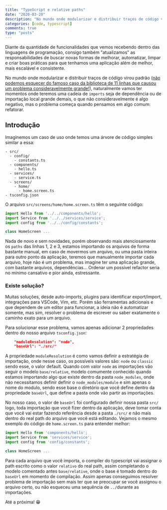 ```yaml
---
title: "TypeScript e relative paths"
date: "2020-03-20"
description: "No mundo onde modularizar e distribuir traços de código virou padrão, controlar e refatorar arquitetura pode virar uma dor de cabeça se não conhecermos bem os arquivos e a arquitetura do projeto de uma forma geral, relative paths veio pra ajudar e resolver parte desse problema."
categories: [code, typescript]
comments: true
type: "posts"
---
```


Diante da quantidade de funcionalidades que vemos recebendo dentro das linguagens de programação, consigo também "atualizamos" as responsabilidades de buscar novas formas de melhorar, automatizar, limpar e criar boas práticas para que tenhamos uma aplicação além de melhor, mais escalável e consistente.

No mundo onde modularizar e distribuir traços de código virou padrão ([não podemos esquecer do famoso caso da biblioteca de 11 linhas que causou um problema consideravelmente grande!](https://www.theregister.co.uk/2016/03/23/npm_left_pad_chaos/)), naturalmente vamos ter momentos onde teremos uma cadeia de `imports` seja de dependência ou de importação local grande demais, o que não consideravelmente é algo negativo, mas o problema começa quando pensamos em algo comum: refatorar.

## Introdução

Imaginemos um caso de uso onde temos uma árvore de código simples similar a essa:

```text
- src/
  - config/
    - constants.ts
  - components/
    - hello.ts
  - services/
    - service.ts
  - screens/
    - home/
      - home.screen.ts
- tsconfig.json
```

O arquivo `src/screens/home/home.screen.ts` têm o seguinte código:

```typescript
import Hello from '../../components/hello';
import Service from '../../services/service';
import config from '../../config/constants';

class HomeScreen ...
```

Nada de novo e sem novidades, porém observando mais atenciosamente os `paths` das linhas 1, 2 e 3, estamos importando os arquivos de forma bastante manual, em caso de movermos um arquivo, ou uma pasta inteira para outro ponto da aplicação, teremos que manualmente importar cada arquivo, hoje não é um problema, mas imagine ter uma aplicação grande, com bastante arquivos, dependências... Ordenar um possível refactor seria no mínimo cansativo e pior ainda, estressante.

### Existe solução?

Muitas soluções, desde auto-imports, plugins para identificar export/import, integrações para VSCode, Vim, etc. Porém são ferramentas adicionais e que dependem de um editor para funcionar, a ideia não é automatizar somente, mas sim, resolver o problema de escrever ou saber exatamente o caminho exato para um arquivo.

Para solucionar esse problema, vamos apenas adicionar 2 propriedades dentro do nosso arquivo `tsconfig.json`:

```json
    "moduleResolution": "node",
    "baseUrl": "./src/"
```

A propriedade `moduleResolution` é como vamos definir a estratégia de importação, onde nesse caso, os possíveis valores são: `node` ou `classic` sendo esse, o valor default. Quando com valor `node` as importações vão seguir o modelo `base/relative`, modelo comumente conhecido quando estamos importando algo que existe dentro da pasta `node_modules`, onde não necessitamos definir definir o `node_modules/module` e sim apenas o nome do modulo, sendo esse base o diretório que você define dentro da propriedade `baseUrl`, que define a pasta onde vão partir as importações.

No nosso caso, o valor de `baseUrl` foi configurado definir nossa pasta `src/` logo, toda importação que você fizer dentro da aplicação, deve tomar conta que você vai estar fazendo referência desde a pasta `./src/` e não mais dentro do real path do arquivo que você está editando. Vejamos o mesmo exemplo do código de `home.screen.ts` para entender melhor:

```typescript
import Hello from 'components/hello';
import Service from 'services/service';
import config from 'config/constants';

class HomeScreen ...
```

Para cada arquivo que você importa, o compiler do typescript vai assignar o path escrito como o valor `relativo` do real path, assim completando o modelo comentado antes `base/relative`, onde o base é tomado dentro do `baseUrl` em momento de compilação. Assim apenas conseguimos resolver problema de importação sem mais ter que se preocupar se você assignou o arquivo certo, ou não esqueceu uma sequência de `../`durante as importações.

Até a próxima! 😁
